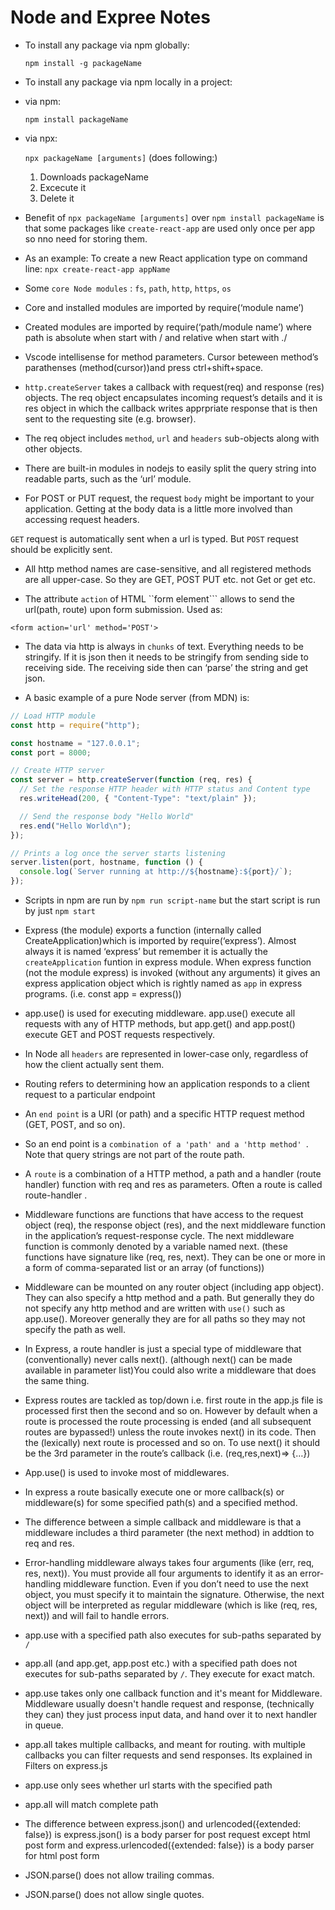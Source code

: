 # Node and Expree Notes

- To install any package via npm globally:

  `npm install -g packageName`

- To install any package via npm locally in a project:

- via npm:

  `npm install packageName`

- via npx:

  `npx packageName [arguments]` (does following:)

  1. Downloads packageName
  2. Excecute it
  3. Delete it

- Benefit of `npx packageName [arguments]` over `npm install packageName` is that some packages like `create-react-app` are used only once per app so nno need for storing them.

- As an example: To create a new React application type on command line:
  `npx create-react-app appName`

- Some `core Node modules` : `fs`, `path`, `http`, `https`, `os`

- Core and installed modules are imported by require(‘module name’)

- Created modules are imported by require(‘path/module name’) where path is absolute when start with / and relative when start with ./

- Vscode intellisense for method parameters. Cursor beteween method’s parathenses (method(cursor))and press ctrl+shift+space.

- `http.createServer` takes a callback with request(req) and response (res) objects. The req object encapsulates incoming request’s details and it is res object in which the callback writes apprpriate response that is then sent to the requesting site (e.g. browser).

- The req object includes `method`, `url` and `headers` sub-objects along with other objects.

- There are built-in modules in nodejs to easily split the query string into readable parts, such as the ‘url’ module.

- For POST or PUT request, the request `body` might be important to your application. Getting at the body data is a little more involved than accessing request headers.

`GET` request is automatically sent when a url is typed. But `POST` request should be explicitly sent.

- All http method names are case-sensitive, and all registered methods are all upper-case. So they are GET, POST PUT etc. not Get or get etc.

- The attribute `action` of HTML ``form element``` allows to send the url(path, route) upon form submission. Used as:

`<form action='url' method='POST'>`

- The data via http is always in `chunks` of text. Everything needs to be stringify. If it is json then it needs to be stringify from sending side to receiving side. The receiving side then can ‘parse’ the string and get json.

- A basic example of a pure Node server (from MDN) is:

```js
// Load HTTP module
const http = require("http");

const hostname = "127.0.0.1";
const port = 8000;

// Create HTTP server
const server = http.createServer(function (req, res) {
  // Set the response HTTP header with HTTP status and Content type
  res.writeHead(200, { "Content-Type": "text/plain" });

  // Send the response body "Hello World"
  res.end("Hello World\n");
});

// Prints a log once the server starts listening
server.listen(port, hostname, function () {
  console.log(`Server running at http://${hostname}:${port}/`);
});
```

- Scripts in npm are run by `npm run script-name` but the start script is run by just `npm start`

- Express (the module) exports a function (internally called CreateApplication)which is imported by require(‘express’). Almost always it is named ‘express’ but remember it is actually the `createApplication` funtion in express module. When express function (not the module express) is invoked (without any arguments) it gives an express application object which is rightly named as `app` in express programs. (i.e. const app = express())

- app.use() is used for executing middleware. app.use() execute all requests with any of HTTP methods, but app.get() and app.post() execute GET and POST requests respectively.

- In Node all `headers` are represented in lower-case only, regardless of how the client actually sent them.

- Routing refers to determining how an application responds to a client request to a particular endpoint

- An `end point` is a URI (or path) and a specific HTTP request method (GET, POST, and so on).

- So an end point is a `combination of a 'path' and a 'http method' `. Note that query strings are not part of the route path.

- A `route` is a combination of a HTTP method, a path and a handler (route handler) function with req and res as parameters. Often a route is called route-handler .

- Middleware functions are functions that have access to the request object (req), the response object (res), and the next middleware function in the application’s request-response cycle. The next middleware function is commonly denoted by a variable named next.
  (these functions have signature like (req, res, next). They can be one or more in a form of comma-separated list or an array (of functions))

- Middleware can be mounted on any router object (including app object). They can also specify a http method and a path. But generally they do not specify any http method and are written with `use()` such as app.use(). Moreover generally they are for all paths so they may not specify the path as well.

- In Express, a route handler is just a special type of middleware that (conventionally) never calls next(). (although next() can be made available in parameter list)You could also write a middleware that does the same thing.

- Express routes are tackled as top/down i.e. first route in the app.js file is processed first then the second and so on. However by default when a route is processed the route processing is ended (and all subsequent routes are bypassed!) unless the route invokes next() in its code. Then the (lexically) next route is processed and so on. To use next() it should be the 3rd parameter in the route’s callback (i.e. (req,res,next)=> {…})

- App.use() is used to invoke most of middlewares.

- In express a route basically execute one or more callback(s) or middleware(s) for some specified path(s) and a specified method.

- The difference between a simple callback and middleware is that a middleware includes a third parameter (the next method) in addtion to req and res.

- Error-handling middleware always takes four arguments (like (err, req, res, next)). You must provide all four arguments to identify it as an error-handling middleware function. Even if you don’t need to use the next object, you must specify it to maintain the signature. Otherwise, the next object will be interpreted as regular middleware (which is like (req, res, next)) and will fail to handle errors.

- app.use with a specified path also executes for sub-paths separated by `/`

- app.all (and app.get, app.post etc.) with a specified path does not executes for sub-paths separated by `/`. They execute for exact match.

- app.use takes only one callback function and it's meant for Middleware. Middleware usually doesn't handle request and response, (technically they can) they just process input data, and hand over it to next handler in queue.

- app.all takes multiple callbacks, and meant for routing. with multiple callbacks you can filter requests and send responses. Its explained in Filters on express.js

- app.use only sees whether url starts with the specified path

- app.all will match complete path

- The difference between express.json() and urlencoded({extended: false}) is express.json() is a body parser for post request except html post form and express.urlencoded({extended: false}) is a body parser for html post form

- JSON.parse() does not allow trailing commas.

- JSON.parse() does not allow single quotes.
